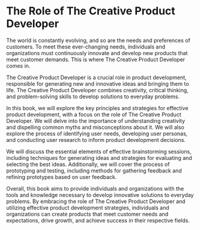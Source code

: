The Role of The Creative Product Developer
========================================================

The world is constantly evolving, and so are the needs and preferences of customers. To meet these ever-changing needs, individuals and organizations must continuously innovate and develop new products that meet customer demands. This is where The Creative Product Developer comes in.

The Creative Product Developer is a crucial role in product development, responsible for generating new and innovative ideas and bringing them to life. The Creative Product Developer combines creativity, critical thinking, and problem-solving skills to develop solutions to everyday problems.

In this book, we will explore the key principles and strategies for effective product development, with a focus on the role of The Creative Product Developer. We will delve into the importance of understanding creativity and dispelling common myths and misconceptions about it. We will also explore the process of identifying user needs, developing user personas, and conducting user research to inform product development decisions.

We will discuss the essential elements of effective brainstorming sessions, including techniques for generating ideas and strategies for evaluating and selecting the best ideas. Additionally, we will cover the process of prototyping and testing, including methods for gathering feedback and refining prototypes based on user feedback.

Overall, this book aims to provide individuals and organizations with the tools and knowledge necessary to develop innovative solutions to everyday problems. By embracing the role of The Creative Product Developer and utilizing effective product development strategies, individuals and organizations can create products that meet customer needs and expectations, drive growth, and achieve success in their respective fields.
